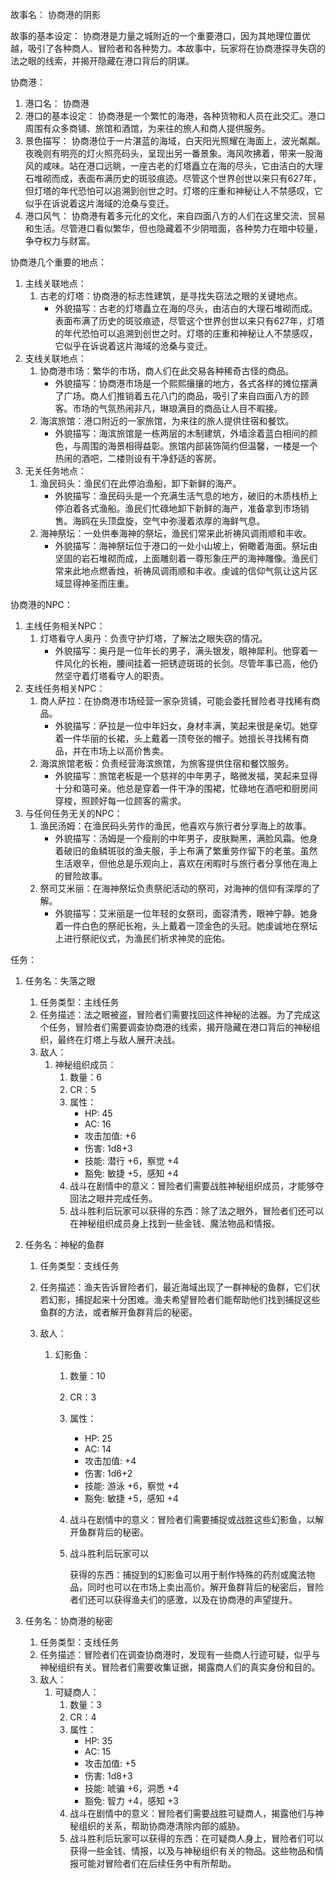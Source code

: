 故事名： 协商港的阴影

故事的基本设定： 协商港是力量之城附近的一个重要港口，因为其地理位置优越，吸引了各种商人、冒险者和各种势力。本故事中，玩家将在协商港探寻失窃的法之眼的线索，并揭开隐藏在港口背后的阴谋。

协商港：

1. 港口名： 协商港
2. 港口的基本设定： 协商港是一个繁忙的海港，各种货物和人员在此交汇。港口周围有众多商铺、旅馆和酒馆，为来往的旅人和商人提供服务。
3. 景色描写： 协商港位于一片湛蓝的海域，白天阳光照耀在海面上，波光粼粼。夜晚则有明亮的灯火照亮码头，呈现出另一番景象。海风吹拂着，带来一股海风的咸味。站在港口远眺，一座古老的灯塔矗立在海的尽头，它由洁白的大理石堆砌而成，表面布满历史的斑驳痕迹。尽管这个世界创世以来只有627年，但灯塔的年代恐怕可以追溯到创世之时。灯塔的庄重和神秘让人不禁感叹，它似乎在诉说着这片海域的沧桑与变迁。
4. 港口风气： 协商港有着多元化的文化，来自四面八方的人们在这里交流、贸易和生活。尽管港口看似繁华，但也隐藏着不少阴暗面，各种势力在暗中较量，争夺权力与财富。

协商港几个重要的地点：

1. 主线关联地点：
   1. 古老的灯塔：协商港的标志性建筑，是寻找失窃法之眼的关键地点。
      - 外貌描写：古老的灯塔矗立在海的尽头，由洁白的大理石堆砌而成。表面布满了历史的斑驳痕迹，尽管这个世界创世以来只有627年，灯塔的年代恐怕可以追溯到创世之时。灯塔的庄重和神秘让人不禁感叹，它似乎在诉说着这片海域的沧桑与变迁。
2. 支线关联地点：
   1. 协商港市场：繁华的市场，商人们在此交易各种稀奇古怪的商品。
      - 外貌描写：协商港市场是一个熙熙攘攘的地方，各式各样的摊位摆满了广场。商人们推销着五花八门的商品，吸引了来自四面八方的顾客。市场的气氛热闹非凡，琳琅满目的商品让人目不暇接。
   2. 海滨旅馆：港口附近的一家旅馆，为来往的旅人提供住宿和餐饮。
      - 外貌描写：海滨旅馆是一栋两层的木制建筑，外墙涂着蓝白相间的颜色，与周围的海景相得益彰。旅馆内部装饰简约但温馨，一楼是一个热闹的酒吧，二楼则设有干净舒适的客房。
3. 无关任务地点：
   1. 渔民码头：渔民们在此停泊渔船，卸下新鲜的海产。
      - 外貌描写：渔民码头是一个充满生活气息的地方，破旧的木质栈桥上停泊着各式渔船。渔民们忙碌地卸下新鲜的海产，准备拿到市场销售。海鸥在头顶盘旋，空气中弥漫着浓厚的海鲜气息。
   2. 海神祭坛：一处供奉海神的祭坛，渔民们常来此祈祷风调雨顺和丰收。
      - 外貌描写：海神祭坛位于港口的一处小山坡上，俯瞰着海面。祭坛由坚固的岩石堆砌而成，上面雕刻着一尊形象庄严的海神雕像。渔民们常来此地点燃香烛，祈祷风调雨顺和丰收。虔诚的信仰气氛让这片区域显得神圣而庄重。



协商港的NPC：

1. 主线任务相关NPC：
   1. 灯塔看守人奥丹：负责守护灯塔，了解法之眼失窃的情况。
      - 外貌描写：奥丹是一位年长的男子，满头银发，眼神犀利。他穿着一件风化的长袍，腰间挂着一把锈迹斑斑的长剑。尽管年事已高，他仍然坚守着灯塔看守人的职责。
2. 支线任务相关NPC：
   1. 商人萨拉：在协商港市场经营一家杂货铺，可能会委托冒险者寻找稀有商品。
      - 外貌描写：萨拉是一位中年妇女，身材丰满，笑起来很是亲切。她穿着一件华丽的长裙，头上戴着一顶夸张的帽子。她擅长寻找稀有商品，并在市场上以高价售卖。
   2. 海滨旅馆老板：负责经营海滨旅馆，为旅客提供住宿和餐饮服务。
      - 外貌描写：旅馆老板是一个慈祥的中年男子，略微发福，笑起来显得十分和蔼可亲。他总是穿着一件干净的围裙，忙碌地在酒吧和厨房间穿梭，照顾好每一位顾客的需求。
3. 与任何任务无关的NPC：
   1. 渔民汤姆：在渔民码头劳作的渔民，他喜欢与旅行者分享海上的故事。
      - 外貌描写：汤姆是一个瘦削的中年男子，皮肤黝黑，满脸风霜。他身着破旧的鱼鳞斑驳的渔夫服，手上布满了繁重劳作留下的老茧。虽然生活艰辛，但他总是乐观向上，喜欢在闲暇时与旅行者分享他在海上的冒险故事。
   2. 祭司艾米丽：在海神祭坛负责祭祀活动的祭司，对海神的信仰有深厚的了解。
      - 外貌描写：艾米丽是一位年轻的女祭司，面容清秀，眼神宁静。她身着一件白色的祭祀长袍，头上戴着一顶金色的头冠。她虔诚地在祭坛上进行祭祀仪式，为渔民们祈求神灵的庇佑。

任务：

1. 任务名：失落之眼

   1. 任务类型：主线任务
   2. 任务描述：法之眼被盗，冒险者们需要找回这件神秘的法器。为了完成这个任务，冒险者们需要调查协商港的线索，揭开隐藏在港口背后的神秘组织，最终在灯塔上与敌人展开决战。
   3. 敌人：
      1. 神秘组织成员：
         1. 数量：6
         2. CR：5
         3. 属性：
            - HP: 45
            - AC: 16
            - 攻击加值: +6
            - 伤害: 1d8+3
            - 技能: 潜行 +6，察觉 +4
            - 豁免: 敏捷 +5，感知 +4
         4. 战斗在剧情中的意义：冒险者们需要战胜神秘组织成员，才能够夺回法之眼并完成任务。
         5. 战斗胜利后玩家可以获得的东西：除了法之眼外，冒险者们还可以在神秘组织成员身上找到一些金钱、魔法物品和情报。

2. 任务名：神秘的鱼群

   1. 任务类型：支线任务

   2. 任务描述：渔夫告诉冒险者们，最近海域出现了一群神秘的鱼群，它们状若幻影，捕捉起来十分困难。渔夫希望冒险者们能帮助他们找到捕捉这些鱼群的方法，或者解开鱼群背后的秘密。

   3. 敌人：

      1. 幻影鱼：

         1. 数量：10

         2. CR：3

         3. 属性：

            - HP: 25
            - AC: 14
            - 攻击加值: +4
            - 伤害: 1d6+2
            - 技能: 游泳 +6，察觉 +4
            - 豁免: 敏捷 +5，感知 +4

         4. 战斗在剧情中的意义：冒险者们需要捕捉或战胜这些幻影鱼，以解开鱼群背后的秘密。

         5. 战斗胜利后玩家可以

            获得的东西：捕捉到的幻影鱼可以用于制作特殊的药剂或魔法物品，同时也可以在市场上卖出高价。解开鱼群背后的秘密后，冒险者们还可以获得渔夫们的感激，以及在协商港的声望提升。

1. 任务名：协商港的秘密
   1. 任务类型：支线任务
   2. 任务描述：冒险者们在调查协商港时，发现有一些商人行迹可疑，似乎与神秘组织有关。冒险者们需要收集证据，揭露商人们的真实身份和目的。
   3. 敌人：
      1. 可疑商人：
         1. 数量：3
         2. CR：4
         3. 属性：
            - HP: 35
            - AC: 15
            - 攻击加值: +5
            - 伤害: 1d8+3
            - 技能: 唬骗 +6，洞悉 +4
            - 豁免: 智力 +4，感知 +3
         4. 战斗在剧情中的意义：冒险者们需要战胜可疑商人，揭露他们与神秘组织的关系，帮助协商港清除内部的威胁。
         5. 战斗胜利后玩家可以获得的东西：在可疑商人身上，冒险者们可以获得一些金钱、情报，以及与神秘组织有关的物品。这些物品和情报可能对冒险者们在后续任务中有所帮助。